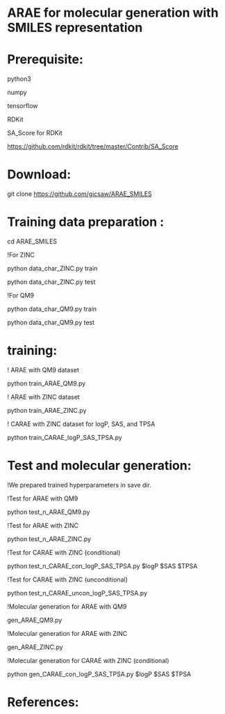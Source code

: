 # ARAE for molecular generation with SMILES representation
#

# Prerequisite:
python3

numpy

tensorflow

RDKit

SA_Score for RDKit

https://github.com/rdkit/rdkit/tree/master/Contrib/SA_Score

# Download:

git clone https://github.com/gicsaw/ARAE_SMILES

#  Training data preparation :
cd ARAE_SMILES

!For ZINC 

python data_char_ZINC.py train

python data_char_ZINC.py test

!For QM9

python data_char_QM9.py train

python data_char_QM9.py test

# training:
! ARAE with QM9 dataset

python train_ARAE_QM9.py

! ARAE with ZINC dataset

python train_ARAE_ZINC.py

! CARAE with ZINC dataset for logP, SAS, and TPSA

python train_CARAE_logP_SAS_TPSA.py

# Test and molecular generation:
!We prepared trained hyperparameters in save dir.

!Test for ARAE with QM9

python test_n_ARAE_QM9.py

!Test for ARAE with ZINC

python test_n_ARAE_ZINC.py

!Test for CARAE with ZINC (conditional)

python test_n_CARAE_con_logP_SAS_TPSA.py $logP $SAS $TPSA 

!Test for CARAE with ZINC (unconditional)

python test_n_CARAE_uncon_logP_SAS_TPSA.py

!Molecular generation for ARAE with QM9 

gen_ARAE_QM9.py

!Molecular generation for ARAE with ZINC

gen_ARAE_ZINC.py

!Molecular generation for CARAE with ZINC (conditional)

python gen_CARAE_con_logP_SAS_TPSA.py  $logP $SAS $TPSA


# References:



